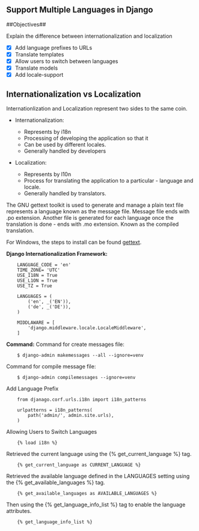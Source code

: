 **Support Multiple Languages in Django**
----------------------------------------

##Objectives##

Explain the difference between internationalization and localization

- [x] Add language prefixes to URLs
- [x] Translate templates
- [x] Allow users to switch between languages
- [x] Translate models
- [x] Add locale-support

**Internationalization vs Localization**
   ------------------------------------
Internationlization and Localization represent two sides to the same coin.

- Internationalization:
    - Represents by i18n
    - Processing of developing the application so that it
    - Can be used by different locales.
    - Generally handled by developers

- Localization:
    - Represents by l10n
    - Process for translating the application to a particular - language and locale.
    - Generally handled by translators.

The GNU gettext toolkit is used to generate and manage a plain text file represents a language known as the message file.
Message file ends with .po extension.
Another file is generated for each language once the translation is done - ends with .mo extension. Known as the compiled translation.

For Windows, the steps to install can be found [gettext](https://mlocati.github.io/articles/gettext-iconv-windows.html).

**Django Internationalization Framework:**

```
    LANGUAGE_CODE = 'en'
    TIME_ZONE= 'UTC'
    USE_I18N = True
    USE_L1ON = True
    USE_TZ = True

    LANGUAGES = (
        ('en', _('EN')),
        ('de', _('DE')),
    )

    MIDDLAWARE = [
        'django.middleware.locale.LocaleMiddleware',
    ]
```
**Command:**
Command for create messages file:

```
    $ django-admin makemessages --all --ignore=venv
```

Command for compile message file:

```
    $ django-admin compilemessages --ignore=venv
```
Add Language Prefix

```
    from djanago.corf.urls.i18n import i18n_patterns

    urlpatterns = i18n_patterns(
        path('admin/', admin.site.urls),
    )
```

Allowing Users to Switch Languages

```
    {% load i18n %}
```

Retrieved the current language using the {% get_current_language %} tag.

```
    {% get_current_language as CURRENT_LANGUAGE %}
```

Retrieved the available language defined in the LANGUAGES setting using the {% get_available_languages %} tag.

```
    {% get_available_languages as AVAILABLE_LANGUAGES %}
```

Then  using the {% get_language_info_list %} tag to enable the language attributes.

```
    {% get_language_info_list %}
```